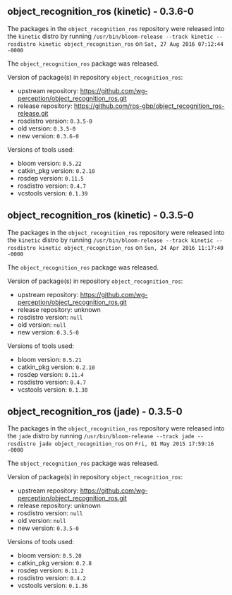 ## object_recognition_ros (kinetic) - 0.3.6-0

The packages in the `object_recognition_ros` repository were released into the `kinetic` distro by running `/usr/bin/bloom-release --track kinetic --rosdistro kinetic object_recognition_ros` on `Sat, 27 Aug 2016 07:12:44 -0000`

The `object_recognition_ros` package was released.

Version of package(s) in repository `object_recognition_ros`:

- upstream repository: https://github.com/wg-perception/object_recognition_ros.git
- release repository: https://github.com/ros-gbp/object_recognition_ros-release.git
- rosdistro version: `0.3.5-0`
- old version: `0.3.5-0`
- new version: `0.3.6-0`

Versions of tools used:

- bloom version: `0.5.22`
- catkin_pkg version: `0.2.10`
- rosdep version: `0.11.5`
- rosdistro version: `0.4.7`
- vcstools version: `0.1.39`


## object_recognition_ros (kinetic) - 0.3.5-0

The packages in the `object_recognition_ros` repository were released into the `kinetic` distro by running `/usr/bin/bloom-release --track kinetic --rosdistro kinetic object_recognition_ros` on `Sun, 24 Apr 2016 11:17:40 -0000`

The `object_recognition_ros` package was released.

Version of package(s) in repository `object_recognition_ros`:

- upstream repository: https://github.com/wg-perception/object_recognition_ros.git
- release repository: unknown
- rosdistro version: `null`
- old version: `null`
- new version: `0.3.5-0`

Versions of tools used:

- bloom version: `0.5.21`
- catkin_pkg version: `0.2.10`
- rosdep version: `0.11.4`
- rosdistro version: `0.4.7`
- vcstools version: `0.1.38`


## object_recognition_ros (jade) - 0.3.5-0

The packages in the `object_recognition_ros` repository were released into the `jade` distro by running `/usr/bin/bloom-release --track jade --rosdistro jade object_recognition_ros` on `Fri, 01 May 2015 17:59:16 -0000`

The `object_recognition_ros` package was released.

Version of package(s) in repository `object_recognition_ros`:
- upstream repository: https://github.com/wg-perception/object_recognition_ros.git
- release repository: unknown
- rosdistro version: `null`
- old version: `null`
- new version: `0.3.5-0`

Versions of tools used:
- bloom version: `0.5.20`
- catkin_pkg version: `0.2.8`
- rosdep version: `0.11.2`
- rosdistro version: `0.4.2`
- vcstools version: `0.1.36`


